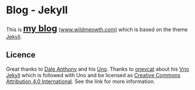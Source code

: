 # Blog - Jekyll
This is **<font size=5>[my blog](https://wildmeowth.github.io/)</font>** [(www.wildmeowth.com)](http://www.wildmeowth.com/) which is based on the theme [Jekyll](http://jekyllrb.com). 

## Licence

Great thanks to [Dale Anthony](https://github.com/daleanthony) and his [Uno](https://github.com/daleanthony/uno). Thanks to [onevcat](https://github.com/onevcat) about his [Vno Jekyll](https://github.com/onevcat/vno-jekyll) which is followed with Uno and be licensed as [Creative Commons Attribution 4.0 International](http://creativecommons.org/licenses/by/4.0/). See the link for more information.